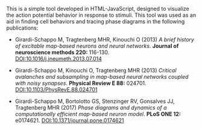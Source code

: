 This is a simple tool developed in HTML-JavaScript, designed to visualize the action potential behavior in response to stimuli. This tool was used as an aid in finding cell behaviors and tracing phase diagrams in the following publications:


* Girardi-Schappo M, Tragtenberg MHR, Kinouchi O (2013) _A brief history of excitable map-based neurons and neural networks_. **Journal of neuroscience methods 220:** 116-130. [DOI:10.1016/j.jneumeth.2013.07.014](https://doi.org/10.1016/j.jneumeth.2013.07.014)

* Girardi-Schappo M, Kinouchi O, Tragtenberg MHR (2013) _Critical avalanches and subsampling in map-based neural networks coupled with noisy synapses_. **Physical Review E 88:** 024701. [DOI:10.1103/PhysRevE.88.024701](https://doi.org/10.1103/PhysRevE.88.024701)

* Girardi-Schappo M, Bortolotto GS, Stenzinger RV, Gonsalves JJ, Tragtenberg MHR (2017) _Phase diagrams and dynamics of a computationally efficient map-based neuron model_. **PLoS ONE 12:** e0174621. [DOI:10.1371/journal.pone.0174621](https://doi.org/10.1371/journal.pone.0174621)
